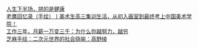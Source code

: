   
[人生下半场，拼的是健康](http://www.dianyue.me/archives/507/25ucf689enwv5kra/)  
[老鹰回忆录（手绘）丨美术生高三集训生活，从初入画室到最终考上中国美术学院！](http://www.dianyue.me/archives/077/p4f093bg4kmwy20i/)  
[工作三年，月薪一万变三千：为什么你越努力，越穷](http://www.dianyue.me/archives/578/9btfbs7llvml69oh/)  
[芝麻手绘：二次元世界的社会隐喻：高野绫](http://www.dianyue.me/archives/110/p904h1e9uigqlf9b/)